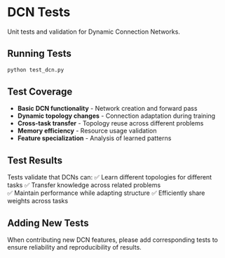 # DCN Tests

Unit tests and validation for Dynamic Connection Networks.

## Running Tests

```bash
python test_dcn.py
```

## Test Coverage

- **Basic DCN functionality** - Network creation and forward pass
- **Dynamic topology changes** - Connection adaptation during training
- **Cross-task transfer** - Topology reuse across different problems
- **Memory efficiency** - Resource usage validation
- **Feature specialization** - Analysis of learned patterns

## Test Results

Tests validate that DCNs can:
✅ Learn different topologies for different tasks
✅ Transfer knowledge across related problems  
✅ Maintain performance while adapting structure
✅ Efficiently share weights across tasks

## Adding New Tests

When contributing new DCN features, please add corresponding tests to ensure reliability and reproducibility of results.